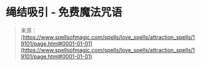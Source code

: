 <!--yml

category: 未分类

date: 2024-06-12 19:00:49

-->

# 绳结吸引 - 免费魔法咒语

> 来源：[https://www.spellsofmagic.com/spells/love_spells/attraction_spells/19101/page.html#0001-01-01](https://www.spellsofmagic.com/spells/love_spells/attraction_spells/19101/page.html#0001-01-01)
